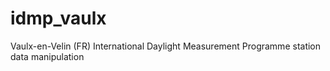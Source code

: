 idmp_vaulx
==========

Vaulx-en-Velin (FR) International Daylight Measurement Programme station data manipulation

